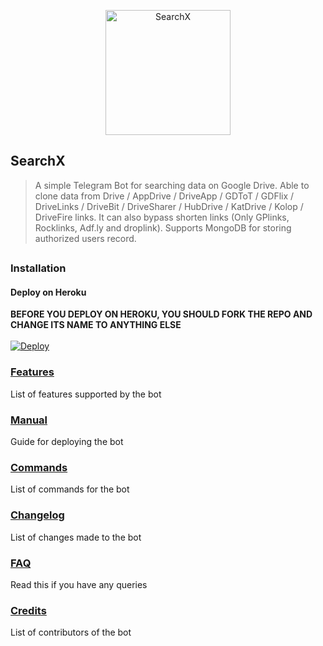<p align="center">
    <a href="https://github.com/l3v11/SearchX">
        <img width="200" src="https://cdn.dribbble.com/users/1501052/screenshots/5468049/searching_tickets.gif" alt="SearchX">
    </a>
</p>


<p align="center">

## SearchX

> A simple Telegram Bot for searching data on Google Drive. Able to clone data from Drive / AppDrive / DriveApp / GDToT / GDFlix / DriveLinks / DriveBit / DriveSharer / HubDrive / KatDrive / Kolop / DriveFire  links. It can also bypass shorten links (Only GPlinks, Rocklinks, Adf.ly and droplink). Supports MongoDB for storing authorized users record.

</p>

##
### Installation
#### Deploy on Heroku
**BEFORE YOU DEPLOY ON HEROKU, YOU SHOULD FORK THE REPO AND CHANGE ITS NAME TO ANYTHING ELSE**<br>
<br>
[![Deploy](https://www.herokucdn.com/deploy/button.svg)](https://heroku.com/deploy)</br>

### [Features](https://github.com/l3v11/SearchX/wiki/Features)

List of features supported by the bot

### [Manual](https://github.com/l3v11/SearchX/wiki)

Guide for deploying the bot

### [Commands](https://github.com/l3v11/SearchX/wiki/Bot-Commands)

List of commands for the bot

### [Changelog](https://github.com/l3v11/SearchX/wiki/Changelog)

List of changes made to the bot

### [FAQ](https://github.com/l3v11/SearchX/wiki/Frequently-Asked-Questions)

Read this if you have any queries

### [Credits](https://github.com/l3v11/SearchX/wiki/Credits)

List of contributors of the bot


